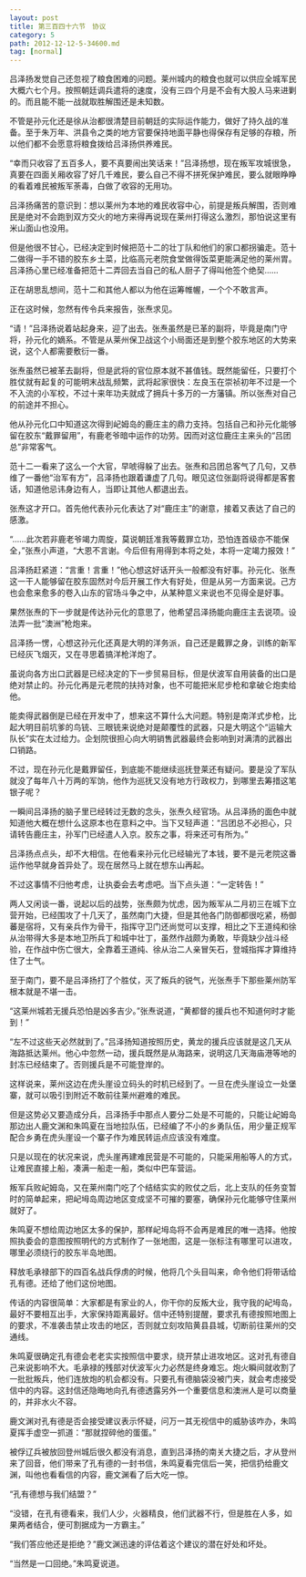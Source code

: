 ```yaml
---
layout: post
title: 第三百四十六节　协议
category: 5
path: 2012-12-12-5-34600.md
tag: [normal]
---
```


吕泽扬发觉自己还忽视了粮食困难的问题。莱州城内的粮食也就可以供应全城军民大概六七个月。按照朝廷调兵遣将的速度，没有三四个月是不会有大股人马来进剿的。而且能不能一战就取胜解围还是未知数。

不管是孙元化还是徐从治都很清楚目前朝廷的实际运作能力，做好了持久战的准备。至于朱万年、洪县令之类的地方官要保持地面平静也得保存有足够的存粮，所以他们都不会愿意将粮食拨给吕泽扬供养难民。

“幸而只收容了五百多人，要不真要闹出笑话来！”吕泽扬想，现在叛军攻城很急，真要在四面关厢收容了好几千难民，要么自己不得不拼死保护难民，要么就眼睁睁的看着难民被叛军荼毒，白做了收容的无用功。

吕泽扬痛苦的意识到：想以莱州为本地的难民收容中心，前提是叛兵解围，否则难民是绝对不会跑到双方交火的地方来得再说现在莱州打得这么激烈，那怕说这里有米山面山也没用。

但是他很不甘心，已经决定到时候把范十二的壮丁队和他们的家口都拐骗走。范十二做得一手不错的胶东乡土菜，比临高元老院食堂做得饭菜更能满足他的莱州胃。吕泽扬心里已经准备把范十二弄回去当自己的私人厨子了得叫他签个绝契……

正在胡思乱想间，范十二和其他人都以为他在运筹帷幄，一个个不敢言声。

正在这时候，忽然有传令兵来报告，张焘求见。

“请！”吕泽扬说着站起身来，迎了出去。张焘虽然是已革的副将，毕竟是南门守将，孙元化的嫡系。不管是从莱州保卫战这个小局面还是到整个胶东地区的大势来说，这个人都需要敷衍一番。

张焘虽然已被革去副将，但是武将的官位原本就不甚值钱。既然能留任，只要打个胜仗就有起复的可能明末战乱频繁，武将起家很快：左良玉在崇祯初年不过是一个不入流的小军校，不过十来年功夫就成了拥兵十多万的一方藩镇。所以张焘对自己的前途并不担心。

他从孙元化口中知道这次得到屺姆岛的鹿庄主的鼎力支持。包括自己和孙元化能够留在胶东“戴罪留用”，有鹿老爷暗中运作的功劳。因而对这位鹿庄主来头的“吕团总”非常客气。

范十二一看来了这么一个大官，早唬得躲了出去。张焘和吕团总客气了几句，又恭维了一番他“治军有方”，吕泽扬也跟着谦虚了几句。眼见这位张副将说得都是客套话，知道他忌讳身边有人，当即让其他人都退出去。

张焘这才开口。首先他代表孙元化表达了对“鹿庄主”的谢意，接着又表达了自己的感激。

“……此次若非鹿老爷竭力周旋，莫说朝廷准我等戴罪立功，恐怕连首级亦不能保全，”张焘小声道，“大恩不言谢。今后但有用得到本将之处，本将一定竭力报效！”

吕泽扬赶紧道：“言重！言重！”他心想这好话开头一般都没有好事。孙元化、张焘这一干人能够留在胶东固然对今后开展工作大有好处，但是从另一方面来说。己方也会愈来愈多的卷入山东的官场斗争之中，从某种意义来说也不见得全是好事。

果然张焘的下一步就是传达孙元化的意思了，他希望吕泽扬能向鹿庄主去说项。设法弄一批“澳洲”枪炮来。

吕泽扬一愣，心想这孙元化还真是大明的洋务派，自己还是戴罪之身，训练的新军已经灰飞烟灭，又在寻思着搞洋枪洋炮了。

虽说向各方出口武器是已经决定的下一步贸易目标，但是伏波军自用装备的出口是绝对禁止的。孙元化再是元老院的扶持对象，也不可能把米尼步枪和拿破仑炮卖给他。

能卖得武器倒是已经在开发中了，想来这不算什么大问题。特别是南洋式步枪，比起大明目前坑爹的鸟铳、三眼铳来说绝对是颠覆性的武器，只是大明这个“运输大队长”实在太过给力。企划院很担心向大明销售武器最终会影响到对满清的武器出口销路。

不过，现在孙元化是戴罪留任，到底能不能继续巡抚登莱还有疑问。要是没了军队就没了每年八十万两的军饷，他作为巡抚又没有地方行政权力，到哪里去筹措这笔银子呢？

一瞬间吕泽扬的脑子里已经转过无数的念头，张焘久经官场。从吕泽扬的面色中就知道他大概在想什么这原本也在意料之中。当下又轻声道：“吕团总不必担心，只请转告鹿庄主，孙军门已经遣人入京。胶东之事，将来还可有所为。”

吕泽扬点点头，却不大相信。在他看来孙元化已经输光了本钱，要不是元老院这番运作他早就身首异处了。现在居然马上就在想东山再起。

不过这事情不归他考虑，让执委会去考虑吧。当下点头道：“一定转告！”

两人又闲谈一番，说起以后的战势，张焘颇为忧虑，因为叛军从二月初三在城下立营开始，已经围攻了十几天了，虽然南门大捷，但是其他各门防御都很吃紧，杨御蕃是宿将，又有亲兵作为骨干，指挥守卫门还尚觉可以支撑，相比之下王道纯和徐从治带得大多是本地卫所兵丁和城中壮丁，虽然作战颇为勇敢，毕竟缺少战斗经验，在作战中伤亡很大，全靠着王道纯、徐从治二人亲冒矢石，登城指挥才算维持住了士气。

至于南门，要不是吕泽扬打了个胜仗，灭了叛兵的锐气，光张焘手下那些莱州防军根本就是不堪一击。

“这莱州城若无援兵恐怕是凶多吉少。”张焘说道，“黄都督的援兵也不知道何时才能到！”

“左不过这些天必然就到了。”吕泽扬知道按照历史，黄龙的援兵应该就是这几天从海路抵达莱州。他心中忽然一动，援兵既然是从海路来，说明这几天海庙港等地的封冻已经结束了。否则援兵是不可能登岸的。

这样说来，莱州这边在虎头崖设立码头的时机已经到了。一旦在虎头崖设立一处堡寨，就可以吸引到附近不敢前往莱州避难的难民。

但是这势必又要造成分兵，吕泽扬手中那点人要分二处是不可能的，只能让屺姆岛那边出人鹿文渊和朱鸣夏在当地拉队伍，已经编了不小的乡勇队伍，用少量正规军配合乡勇在虎头崖设一个寨子作为难民转运点应该没有难度。

只是以现在的状况来说，虎头崖再建难民营是不可能的，只能采用船等人的方式，让难民直接上船，凑满一船走一船，类似中巴车营运。

叛军兵败屺姆岛，又在莱州南门吃了个结结实实的败仗之后，北上支队的任务变暂时的简单起来，把屺坶岛周边地区变成坚不可摧的要塞，确保孙元化能够守住莱州就好了。

朱鸣夏不想给周边地区太多的保护，那样屺坶岛将不会再是难民的唯一选择。他按照执委会的意图按照明代的方式制作了一张地图，这是一张标注有哪里可以进攻，哪里必须绕行的胶东半岛地图。

释放毛承禄部下的四百名战兵俘虏的时候，他将几个头目叫来，命令他们将带话给孔有德。还给了他们这份地图。

传话的内容很简单：大家都是有家业的人，你干你的反叛大业，我守我的屺坶岛，最好不要相互出手，大家保持距离最好。信中还特别提醒，要求孔有德按照地图上的要求，不准袭击禁止攻击的地区，否则就立刻攻陷黄县县城，切断前往莱州的交通线。

朱鸣夏很确定孔有德会老老实实按照信中要求，绕开禁止进攻地区。这对孔有德自己来说影响不大。毛承禄的残部对伏波军火力必然是终身难忘。炮火瞬间就收割了一批批叛兵，他们连放炮的机会都没有。只要孔有德脑袋没被门夹，就会考虑接受信中的内容。这封信还隐晦地向孔有德透露另外一个重要信息和澳洲人是可以商量的，并非水火不容。

鹿文渊对孔有德是否会接受建议表示怀疑，问万一其无视信中的威胁该咋办，朱鸣夏挥手虚空一抓道：“那就捏碎他的蛋蛋。”

被俘辽兵被放回登州城后很久都没有消息，直到吕泽扬的南关大捷之后，才从登州来了回音，他们带来了孔有德的一封书信，朱鸣夏看完信后一笑，把信扔给鹿文渊，叫他也看看信的内容，鹿文渊看了后大吃一惊。

“孔有德想与我们结盟？”

“没错，在孔有德看来，我们人少，火器精良，他们武器不行，但是胜在人多，如果两者结合，便可割据成为一方霸主。”

“我们答应他还是拒绝？”鹿文渊迅速的评估着这个建议的潜在好处和坏处。

“当然是一口回绝。”朱鸣夏说道。
